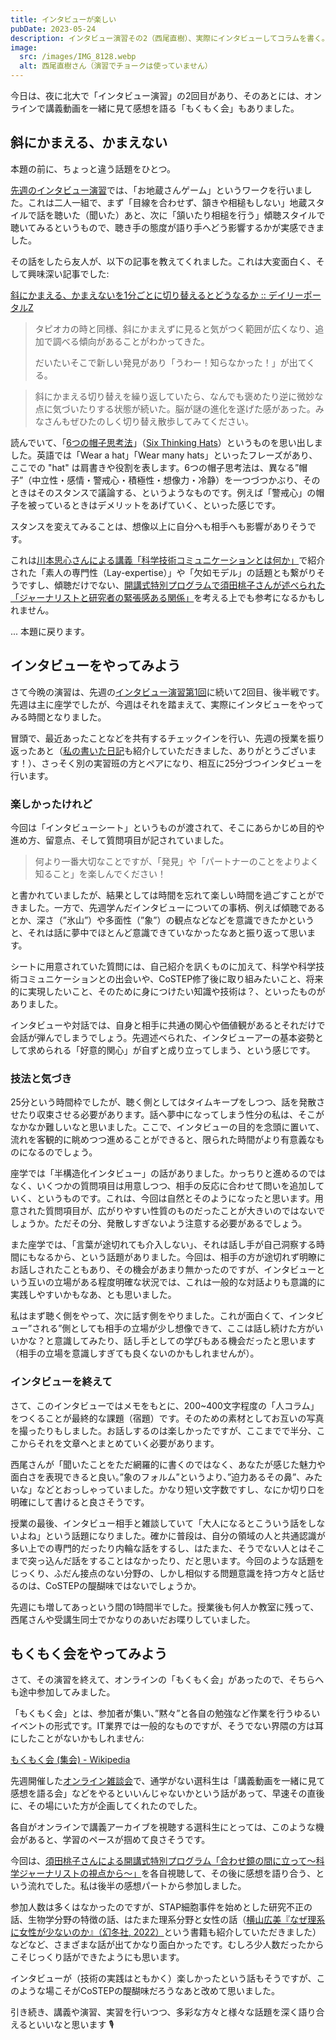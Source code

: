```yaml
---
title: インタビューが楽しい
pubDate: 2023-05-24
description: インタビュー演習その2（西尾直樹）、実際にインタビューしてコラムを書く。そしてオンラインもくもく会、みんなで講義動画を見て語る
image:
  src: /images/IMG_8128.webp
  alt: 西尾直樹さん（演習でチョークは使っていません）
---
```


今日は、夜に北大で「インタビュー演習」の2回目があり、そのあとには、オンラインで講義動画を一緒に見て感想を語る「もくもく会」もありました。

## 斜にかまえる、かまえない

本題の前に、ちょっと違う話題をひとつ。

[先週のインタビュー演習](/2023-05-17/)では、「お地蔵さんゲーム」というワークを行いました。これは二人一組で、まず「目線を合わせず、頷きや相槌もしない」地蔵スタイルで話を聴いた（聞いた）あと、次に「頷いたり相槌を行う」傾聴スタイルで聴いてみるというもので、聴き手の態度が語り手へどう影響するかが実感できました。

その話をしたら友人が、以下の記事を教えてくれました。これは大変面白く、そして興味深い記事でした:

[斜にかまえる、かまえないを1分ごとに切り替えるとどうなるか :: デイリーポータルZ](https://dailyportalz.jp/kiji/sya_ni_kamaeru-kamaenai)

> タピオカの時と同様、斜にかまえずに見ると気がつく範囲が広くなり、追加で調べる傾向があることがわかってきた。
>
> だいたいそこで新しい発見があり「うわー！知らなかった！」が出てくる。

> 斜にかまえる切り替えを繰り返していたら、なんでも褒めたり逆に微妙な点に気づいたりする状態が続いた。脳が謎の進化を遂げた感があった。みなさんもぜひたのしく切り替え散歩してみてください。

読んでいて、「[6つの帽子思考法](https://www.panrolling.com/books/ph/ph30.html)」（[Six Thinking Hats](https://en.wikipedia.org/wiki/Six_Thinking_Hats)）というものを思い出しました。英語では「Wear a hat」「Wear many hats」といったフレーズがあり、ここでの "hat" は肩書きや役割を表します。6つの帽子思考法は、異なる”帽子”（中立性・感情・警戒心・積極性・想像力・冷静）を一つづつかぶり、そのときはそのスタンスで議論する、というようなものです。例えば「警戒心」の帽子を被っているときはデメリットをあげていく、といった感じです。

スタンスを変えてみることは、想像以上に自分へも相手へも影響がありそうです。

これは[川本思心さんによる講義「科学技術コミュニケーションとは何か」](/2023-05-14/)で紹介された「素人の専門性（Lay-expertise）」や「欠如モデル」の話題とも繋がりそうですし、傾聴だけでない、[開講式特別プログラムで須田桃子さんが述べられた「ジャーナリストと研究者の緊張感ある関係」](/2023-05-13/)を考える上でも参考になるかもしれません。

... 本題に戻ります。

## インタビューをやってみよう

さて今晩の演習は、先週の[インタビュー演習第1回](/2023-05-17/)に続いて2回目、後半戦です。先週は主に座学でしたが、今週はそれを踏まえて、実際にインタビューをやってみる時間となりました。

冒頭で、最近あったことなどを共有するチェックインを行い、先週の授業を振り返ったあと（[私の書いた日記](/2023-05-17/)も紹介していただきました、ありがとうございます！）、さっそく別の実習班の方とペアになり、相互に25分づつインタビューを行います。

### 楽しかったけれど

今回は「インタビューシート」というものが渡されて、そこにあらかじめ目的や進め方、留意点、そして質問項目が記されていました。

> 何より一番大切なことですが、「発見」や「パートナーのことをよりよく知ること」を楽しんでください！

と書かれていましたが、結果としては時間を忘れて楽しい時間を過ごすことができました。一方で、先週学んだインタビューについての事柄、例えば傾聴であるとか、深さ（”氷山”）や多面性（”象”）の観点などなどを意識できたかというと、それは話に夢中でほとんど意識できていなかったなあと振り返って思います。

シートに用意されていた質問には、自己紹介を訊くものに加えて、科学や科学技術コミュニケーションとの出会いや、CoSTEP修了後に取り組みたいこと、将来的に実現したいこと、そのために身につけたい知識や技術は？、といったものがありました。

インタビューや対話では、自身と相手に共通の関心や価値観があるとそれだけで会話が弾んでしまうでしょう。先週述べられた、インタビューアーの基本姿勢として求められる「好意的関心」が自ずと成り立ってしまう、という感じです。

### 技法と気づき

25分という時間枠でしたが、聴く側としてはタイムキープをしつつ、話を発散させたり収束させる必要があります。話へ夢中になってしまう性分の私は、そこがなかなか難しいなと思いました。ここで、インタビューの目的を念頭に置いて、流れを客観的に眺めつつ進めることができると、限られた時間がより有意義なものになるのでしょう。

座学では「半構造化インタビュー」の話がありました。かっちりと進めるのではなく、いくつかの質問項目は用意しつつ、相手の反応に合わせて問いを追加していく、というものです。これは、今回は自然とそのようになったと思います。用意された質問項目が、広がりやすい性質のものだったことが大きいのではないでしょうか。ただその分、発散しすぎないよう注意する必要があるでしょう。

また座学では、「言葉が途切れても介入しない」、それは話し手が自己洞察する時間にもなるから、という話題がありました。今回は、相手の方が途切れず明瞭にお話しされたこともあり、その機会があまり無かったのですが、インタビューという互いの立場がある程度明確な状況では、これは一般的な対話よりも意識的に実践しやすいかもなあ、とも思いました。

私はまず聴く側をやって、次に話す側をやりました。これが面白くて、インタビュー”される”側としても相手の立場が少し想像できて、ここは話し続けた方がいいかな？と意識してみたり、話し手としての学びもある機会だったと思います（相手の立場を意識しすぎても良くないのかもしれませんが）。

### インタビューを終えて

さて、このインタビューではメモをもとに、200~400文字程度の「人コラム」をつくることが最終的な課題（宿題）です。そのための素材としてお互いの写真を撮ったりもしました。お話しするのは楽しかったですが、ここまでで半分、ここからそれを文章へとまとめていく必要があります。

西尾さんが「聞いたことをただ網羅的に書くのではなく、あなたが感じた魅力や面白さを表現できると良い。”象のフォルム”というより、”迫力あるその鼻”、みたいな」などとおっしゃっていました。かなり短い文字数ですし、なにか切り口を明確にして書けると良さそうです。

授業の最後、インタビュー相手と雑談していて「大人になるとこういう話をしないよね」という話題になりました。確かに普段は、自分の領域の人と共通認識が多い上での専門的だったり内輪な話をするし、はたまた、そうでない人とはそこまで突っ込んだ話をすることはなかったり、だと思います。今回のような話題をじっくり、ふだん接点のない分野の、しかし相似する問題意識を持つ方々と話せるのは、CoSTEPの醍醐味ではないでしょうか。

先週にも増してあっという間の1時間半でした。授業後も何人か教室に残って、西尾さんや受講生同士でかなりのあいだお喋りしていました。

## もくもく会をやってみよう

さて、その演習を終えて、オンラインの「もくもく会」があったので、そちらへも途中参加してみました。

「もくもく会」とは、参加者が集い、”黙々”と各自の勉強など作業を行うゆるいイベントの形式です。IT業界では一般的なものですが、そうでない界隈の方は耳にしたことがないかもしれません:

[もくもく会 (集会) - Wikipedia](<https://ja.wikipedia.org/wiki/%E3%82%82%E3%81%8F%E3%82%82%E3%81%8F%E4%BC%9A_(%E9%9B%86%E4%BC%9A)>)

先週開催した[オンライン雑談会](/2023-05-21/)で、通学がない選科生は「講義動画を一緒に見て感想を語る会」などをやるといいんじゃないかという話があって、早速その直後に、その場にいた方が企画してくれたのでした。

各自がオンラインで講義アーカイブを視聴する選科生にとっては、このような機会があると、学習のペースが掴めて良さそうです。

今回は、[須田桃子さんによる開講式特別プログラム「合わせ鏡の間に立って〜科学ジャーナリストの視点から〜」](/2023-05-13/)を各自視聴して、その後に感想を語り合う、という流れでした。私は後半の感想パートから参加しました。

参加人数は多くはなかったのですが、STAP細胞事件を始めとした研究不正の話、生物学分野の特徴の話、はたまた理系分野と女性の話（[横山広美『なぜ理系に女性が少ないのか』（幻冬社, 2022）](https://www.gentosha.co.jp/book/b14701.html)という書籍も紹介していただきました）などなど、さまざまな話が出てかなり面白かったです。むしろ少人数だったからこそじっくり話ができたようにも思います。

インタビューが（技術の実践はともかく）楽しかったという話もそうですが、このような場こそがCoSTEPの醍醐味だろうなあと改めて思いました。

引き続き、講義や演習、実習を行いつつ、多彩な方々と様々な話題を深く語り合えるといいなと思います 🎙️
